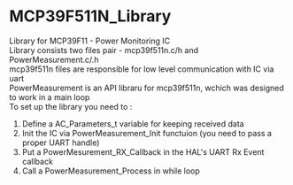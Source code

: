 # MCP39F511N_Library
Library for MCP39F11 - Power Monitoring IC <br>
Library consists two files pair - mcp39f511n.c/h and PowerMeasurement.c/.h <br>
mcp39f511n files are responsible for low level communication with IC via uart <br>
PowerMeasurement is an API libraru for mcp39f511n, wchich was designed to work in a main loop <br>
To set up the library you need to : <br>
1. Define a AC_Parameters_t variable for keeping received data
2. Init the IC via PowerMeasurement_Init functuion (you need to pass a proper UART handle)
3. Put a PowerMesurement_RX_Callback in the HAL's UART Rx Event callback
4. Call a PowerMeasurement_Process in while loop
